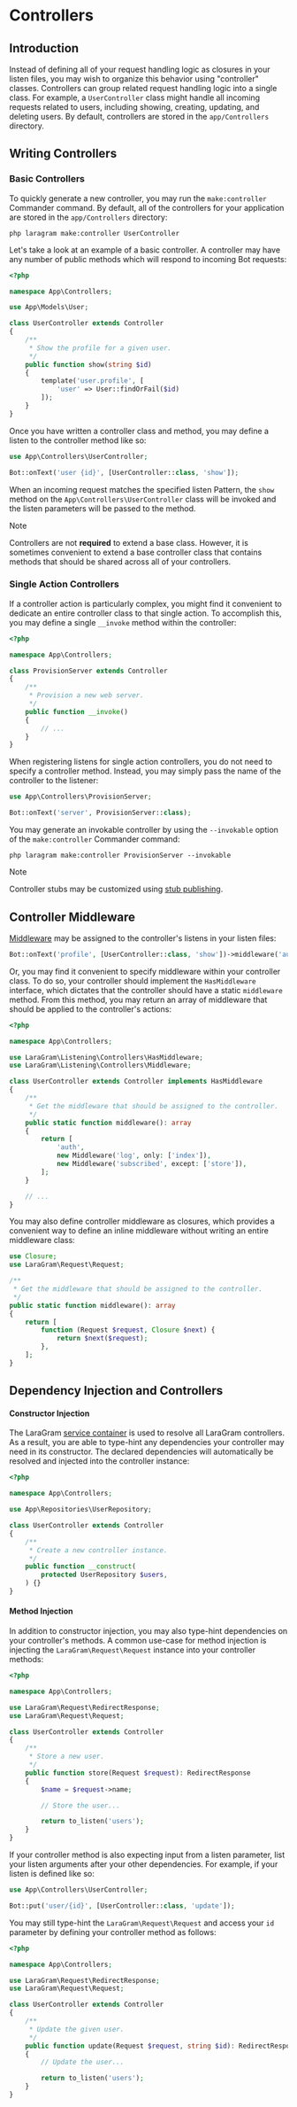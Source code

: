 # Controllers

<a name="introduction"></a>
## Introduction

Instead of defining all of your request handling logic as closures in your listen files, you may wish to organize this behavior using "controller" classes. Controllers can group related request handling logic into a single class. For example, a `UserController` class might handle all incoming requests related to users, including showing, creating, updating, and deleting users. By default, controllers are stored in the `app/Controllers` directory.

<a name="writing-controllers"></a>
## Writing Controllers

<a name="basic-controllers"></a>
### Basic Controllers

To quickly generate a new controller, you may run the `make:controller` Commander command. By default, all of the controllers for your application are stored in the `app/Controllers` directory:

```shell
php laragram make:controller UserController
```

Let's take a look at an example of a basic controller. A controller may have any number of public methods which will respond to incoming Bot requests:

```php
<?php

namespace App\Controllers;

use App\Models\User;

class UserController extends Controller
{
    /**
     * Show the profile for a given user.
     */
    public function show(string $id)
    {
        template('user.profile', [
            'user' => User::findOrFail($id)
        ]);
    }
}
```

Once you have written a controller class and method, you may define a listen to the controller method like so:

```php
use App\Controllers\UserController;

Bot::onText('user {id}', [UserController::class, 'show']);
```

When an incoming request matches the specified listen Pattern, the `show` method on the `App\Controllers\UserController` class will be invoked and the listen parameters will be passed to the method.

> [!NOTE]
> Controllers are not **required** to extend a base class. However, it is sometimes convenient to extend a base controller class that contains methods that should be shared across all of your controllers.

<a name="single-action-controllers"></a>
### Single Action Controllers

If a controller action is particularly complex, you might find it convenient to dedicate an entire controller class to that single action. To accomplish this, you may define a single `__invoke` method within the controller:

```php
<?php

namespace App\Controllers;

class ProvisionServer extends Controller
{
    /**
     * Provision a new web server.
     */
    public function __invoke()
    {
        // ...
    }
}
```

When registering listens for single action controllers, you do not need to specify a controller method. Instead, you may simply pass the name of the controller to the listener:

```php
use App\Controllers\ProvisionServer;

Bot::onText('server', ProvisionServer::class);
```

You may generate an invokable controller by using the `--invokable` option of the `make:controller` Commander command:

```shell
php laragram make:controller ProvisionServer --invokable
```

> [!NOTE]
> Controller stubs may be customized using [stub publishing](/commander.md#stub-customization).

<a name="controller-middleware"></a>
## Controller Middleware

[Middleware](/middleware.md) may be assigned to the controller's listens in your listen files:

```php
Bot::onText('profile', [UserController::class, 'show'])->middleware('auth');
```

Or, you may find it convenient to specify middleware within your controller class. To do so, your controller should implement the `HasMiddleware` interface, which dictates that the controller should have a static `middleware` method. From this method, you may return an array of middleware that should be applied to the controller's actions:

```php
<?php

namespace App\Controllers;

use LaraGram\Listening\Controllers\HasMiddleware;
use LaraGram\Listening\Controllers\Middleware;

class UserController extends Controller implements HasMiddleware
{
    /**
     * Get the middleware that should be assigned to the controller.
     */
    public static function middleware(): array
    {
        return [
            'auth',
            new Middleware('log', only: ['index']),
            new Middleware('subscribed', except: ['store']),
        ];
    }

    // ...
}
```

You may also define controller middleware as closures, which provides a convenient way to define an inline middleware without writing an entire middleware class:

```php
use Closure;
use LaraGram\Request\Request;

/**
 * Get the middleware that should be assigned to the controller.
 */
public static function middleware(): array
{
    return [
        function (Request $request, Closure $next) {
            return $next($request);
        },
    ];
}
```

<a name="dependency-injection-and-controllers"></a>
## Dependency Injection and Controllers

<a name="constructor-injection"></a>
#### Constructor Injection

The LaraGram [service container](/container.md) is used to resolve all LaraGram controllers. As a result, you are able to type-hint any dependencies your controller may need in its constructor. The declared dependencies will automatically be resolved and injected into the controller instance:

```php
<?php

namespace App\Controllers;

use App\Repositories\UserRepository;

class UserController extends Controller
{
    /**
     * Create a new controller instance.
     */
    public function __construct(
        protected UserRepository $users,
    ) {}
}
```

<a name="method-injection"></a>
#### Method Injection

In addition to constructor injection, you may also type-hint dependencies on your controller's methods. A common use-case for method injection is injecting the `LaraGram\Request\Request` instance into your controller methods:

```php
<?php

namespace App\Controllers;

use LaraGram\Request\RedirectResponse;
use LaraGram\Request\Request;

class UserController extends Controller
{
    /**
     * Store a new user.
     */
    public function store(Request $request): RedirectResponse
    {
        $name = $request->name;

        // Store the user...

        return to_listen('users');
    }
}
```

If your controller method is also expecting input from a listen parameter, list your listen arguments after your other dependencies. For example, if your listen is defined like so:

```php
use App\Controllers\UserController;

Bot::put('user/{id}', [UserController::class, 'update']);
```

You may still type-hint the `LaraGram\Request\Request` and access your `id` parameter by defining your controller method as follows:

```php
<?php

namespace App\Controllers;

use LaraGram\Request\RedirectResponse;
use LaraGram\Request\Request;

class UserController extends Controller
{
    /**
     * Update the given user.
     */
    public function update(Request $request, string $id): RedirectResponse
    {
        // Update the user...

        return to_listen('users');
    }
}
```
